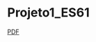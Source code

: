 # Projeto1_ES61

[PDF](https://moodle.utfpr.edu.br/pluginfile.php/3051948/mod_resource/content/0/proposta_projeto1_design_patterns_es46a_2023_2-1.pdf)
